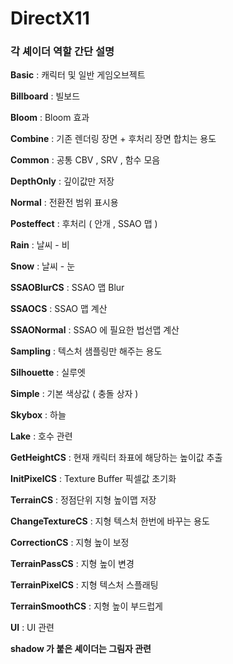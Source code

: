 # DirectX11
### 각 셰이더 역할 간단 설명

__Basic__             : 캐릭터 및 일반 게임오브젝트



__Billboard__         : 빌보드



__Bloom__             : Bloom 효과



__Combine__           : 기존 렌더링 장면 + 후처리 장면 합치는 용도



__Common__            : 공통 CBV , SRV , 함수 모음



__DepthOnly__         : 깊이값만 저장



__Normal__            : 전환전 범위 표시용



__Posteffect__        : 후처리 ( 안개 , SSAO 맵 )



__Rain__              : 날씨 - 비



__Snow__              : 날씨 - 눈



__SSAOBlurCS__        : SSAO 맵 Blur



__SSAOCS__            : SSAO 맵 계산



__SSAONormal__        : SSAO 에 필요한 법선맵 계산



__Sampling__          : 텍스처 샘플링만 해주는 용도



__Silhouette__        : 실루엣



__Simple__            : 기본 색상값 ( 충돌 상자 )



__Skybox__            : 하늘



__Lake__              : 호수 관련



__GetHeightCS__       : 현재 캐릭터 좌표에 해당하는 높이값 추출



__InitPixelCS__       : Texture Buffer 픽셀값 초기화



__TerrainCS__         : 정점단위 지형 높이맵 저장



__ChangeTextureCS__   : 지형 텍스처 한번에 바꾸는 용도



__CorrectionCS__      : 지형 높이 보정



__TerrainPassCS__     : 지형 높이 변경



__TerrainPixelCS__    : 지형 텍스처 스플래팅



__TerrainSmoothCS__   : 지형 높이 부드럽게 



__UI__                : UI 관련




__shadow 가 붙은 셰이더는 그림자 관련__

